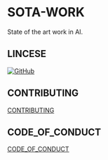 
# SOTA-WORK

State of the art work in AI.


## LINCESE
[![GitHub](https://img.shields.io/github/license/SOTA-WORK/SOTA-WORK.svg?style=popout-square)](LICENSE)

## CONTRIBUTING
[CONTRIBUTING](CONTRIBUTING.md)

## CODE_OF_CONDUCT
[CODE_OF_CONDUCT](CODE_OF_CONDUCT)
